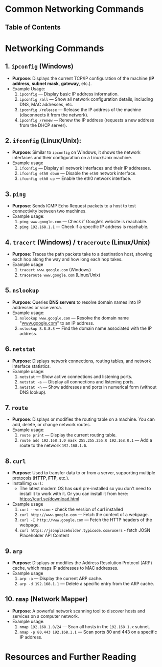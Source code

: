 # Common Networking Commands

## Table of Contents

# Networking Commands

## 1. `ipconfig` (Windows)

- **Purpose**: Displays the current TCP/IP configuration of the machine (**IP address**, **subnet mask**, **gateway**, etc.).
- Example Usage:
  1. `ipconfig` — Display basic IP address information.
  2. `ipconfig /all` — Show all network configuration details, including DNS, MAC addresses, etc.
  3. `ipconfig /release` — Release the IP address of the machine (disconnects it from the network).
  4. `ipconfig /renew` — Renew the IP address (requests a new address from the DHCP server).

## 2. `ifconfig` (Linux/Unix):

- **Purpose**: Similar to `ipconfig` on Windows, it shows the network interfaces and their configuration on a Linux/Unix machine.
- Example usage
  1. `ifconfig` — Display all network interfaces and their IP addresses.
  2. `ifconfig eth0 down` — Disable the `eth0` network interface.
  3. `ifconfig eth0 up` — Enable the eth0 network interface.

## 3. `ping`

- **Purpose**: Sends ICMP Echo Request packets to a host to test connectivity between two machines.
- Example usage:
  1. `ping www.google.com` — Check if Google’s website is reachable.
  2. `ping 192.168.1.1` — Check if a specific IP address is reachable.

## 4. `tracert` (Windows) / `traceroute` (Linux/Unix)

- **Purpose**: Traces the path packets take to a destination host, showing each hop along the way and how long each hop takes.
- Example usage
  1. `tracert www.google.com` (Windows)
  2. `traceroute www.google.com` (Linux/Unix)

## 5. `nslookup`

- **Purpose**: Queries **DNS servers** to resolve domain names into IP addresses or vice versa.
- Example usage:
  1. `nslookup www.google.com` — Resolve the domain name "www.google.com" to an IP address.
  2. `nslookup 8.8.8.8` — Find the domain name associated with the IP address.

## 6. `netstat`

- **Purpose**: Displays network connections, routing tables, and network interface statistics.
- Example usage:
  1. `netstat` — Show active connections and listening ports.
  2. `netstat -a` — Display all connections and listening ports.
  3. `netstat -n` — Show addresses and ports in numerical form (without DNS lookup).

## 7. `route`

- **Purpose**: Displays or modifies the routing table on a machine. You can add, delete, or change network routes.
- Example usage:
  1. `route print` — Display the current routing table.
  2. `route add 192.168.1.0 mask 255.255.255.0 192.168.0.1` — Add a route to the network `192.168.1.0`.

## 8. `curl`

- **Purpose**: Used to transfer data to or from a server, supporting multiple protocols (**HTTP**, **FTP**, etc.).
- Installimg `curl`:
  - The latest modern OS has **curl** pre-installed so you don't need to install it to work with it. Or you can install it from here: https://curl.se/download.html
- Example usage
  1. `curl --version` - check the version of curl installed
  2. `curl http://www.google.com` — Fetch the content of a webpage.
  3. `curl -I http://www.google.com` — Fetch the HTTP headers of the webpage.
  4. `curl https://jsonplaceholder.typicode.com/users` - fetch JOSN Placeholder API Content

## 9. `arp`

- **Purpose**: Displays or modifies the Address Resolution Protocol (ARP) cache, which maps IP addresses to MAC addresses.
- Example usage
  1. `arp -a` — Display the current ARP cache.
  2. `arp -d 192.168.1.1` — Delete a specific entry from the ARP cache.

## 10. `nmap` (Network Mapper)

- **Purpose**: A powerful network scanning tool to discover hosts and services on a computer network.
- Example usage:
  1. `nmap 192.168.1.0/24` — Scan all hosts in the `192.168.1.x` subnet.
  2. `nmap -p 80,443 192.168.1.1` — Scan ports 80 and 443 on a specific IP address.

# Resources and Further Reading
